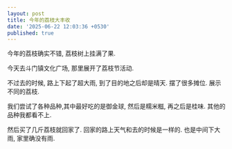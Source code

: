 ```yaml
---
layout: post
title: 今年的荔枝大丰收
date: '2025-06-22 12:03:36 +0530'
published: true
---
```


今年的荔枝确实不错, 荔枝树上挂满了果.

今天去斗门镇文化广场, 那里展开了荔枝节活动.

不过去的时候, 路上下起了超大雨, 到了目的地之后却是晴天. 摆了很多摊位. 展示不同的荔枝.

我们尝试了各种品种,其中最好吃的是御金球, 然后是糯米糍, 再之后是桂味. 其他的品种我都看不上.

然后买了几斤荔枝就回家了. 回家的路上天气和去的时候是一样的. 也是中间下大雨, 家里确没有雨.
